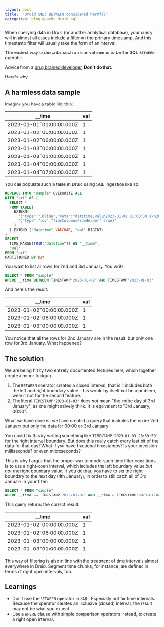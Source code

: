 ```yaml
---
layout: post
title:  "Druid SQL: BETWEEN considered harmful"
categories: blog apache druid sql
---
```


When querying data in Druid (or another analytical database), your query will in almost all cases include a filter on the primary timestamp. And this timestamp filter will usually take the form of an interval.

The easiest way to describe such an interval seems to be the SQL `BETWEEN` operator.

Advice from a [grug brained developer](https://grugbrain.dev/): **Don't do that.**

Here's why.

## A harmless data sample

Imagine you have a table like this:

|__time                  |val|
|------------------------|---|
|2023-01-01T01:00:00.000Z|1  |
|2023-01-02T00:00:00.000Z|1  |
|2023-01-02T06:00:00.000Z|1  |
|2023-01-03T00:00:00.000Z|1  |
|2023-01-03T01:00:00.000Z|1  |
|2023-01-04T00:00:00.000Z|1  |
|2023-01-04T07:00:00.000Z|1  |

You can populate such a table in Druid using SQL ingestion like so:

```sql
REPLACE INTO "sample" OVERWRITE ALL
WITH "ext" AS (
  SELECT *
  FROM TABLE(
    EXTERN(
      '{"type":"inline","data":"datetime,val\n2023-01-01 01:00:00,1\n2023-01-02 00:00:00,1\n2023-01-02 06:00:00,1\n2023-01-03 00:00:00,1\n2023-01-03 01:00:00,1\n2023-01-04 00:00:00,1\n2023-01-04 07:00:00,1"}',
      '{"type":"csv","findColumnsFromHeader":true}'
    )
  ) EXTEND ("datetime" VARCHAR, "val" BIGINT)
)
SELECT
  TIME_PARSE(TRIM("datetime")) AS "__time",
  "val"
FROM "ext"
PARTITIONED BY DAY
```

You want to list all rows for 2nd and 3rd January. You write:

```sql
SELECT * FROM "sample"
WHERE __time BETWEEN TIMESTAMP'2023-01-02' AND TIMESTAMP'2023-01-03'
```

And here's the result:

|__time                  |val|
|------------------------|---|
|2023-01-02T00:00:00.000Z|1  |
|2023-01-02T06:00:00.000Z|1  |
|2023-01-03T00:00:00.000Z|1  |

You notice that all the rows for 2nd January are in the result, but only one row for 3rd January. What happened?

## The solution

We are being hit by two entirely documented features here, which together create a minor footgun.

1. The `BETWEEN` operator creates a closed interval, that is it includes both the left and right boundary value. This would by itself not be a problem, were it not for the second feature.
2. The literal `TIMESTAMP'2023-01-03'` does _not_ mean "the entire day of 3rd January", as one might naïvely think. It is equivalent to "3rd January, 00:00".

What we have done is: we have created a query that includes the entire 2nd January but only the data for 00:00 on 3rd January!

You could fix this by writing something like `TIMESTAMP'2023-01-03 23:59:59'` for the right interval boundary. But does this really catch every last bit of the data for that day? What if you have fractional timestamps? Is your precision milliseconds? or even microseconds?

This is why I argue that the proper way to model such time filter conditions is to use a right-open interval, which includes the left boundary value _but not_ the right boundary value. If you do that, you have to set the right boundary to the _next_ day (4th January), in order to still catch all of 3rd January in your filter:

```sql
SELECT * FROM "sample"
WHERE __time >= TIMESTAMP'2023-01-02' AND __time < TIMESTAMP'2023-01-04'
```

This query returns the correct result:

|__time                  |val|
|------------------------|---|
|2023-01-02T00:00:00.000Z|1  |
|2023-01-02T06:00:00.000Z|1  |
|2023-01-03T00:00:00.000Z|1  |
|2023-01-03T01:00:00.000Z|1  |

This way of filtering is also in line with the treatment of time intervals almost everywhere in Druid. Segment time chunks, for instance, are defined in terms of right open intervals, too.

## Learnings

- Don't use the `BETWEEN` operator in SQL. Especially not for time intervals. Because the operator creates an inclusive (closed) interval, the result may not be what you expect.
- Use a `WHERE` clause with simple comparison operators instead, to create a right open interval.
